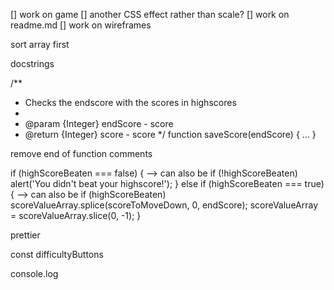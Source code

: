 [] work on game
[] another CSS effect rather than scale?
[] work on readme.md
[] work on wireframes

sort array first

docstrings

/**
 * Checks the endscore with the scores in highscores
 *
 * @param {Integer} endScore  - score
 * @return {Integer} score - score
 */
function saveScore(endScore) {
    ...
}


remove end of function comments



  if (highScoreBeaten === false) { --> can also be if (!highScoreBeaten)
    alert('You didn\'t beat your highscore!');
  }
  else if (highScoreBeaten === true) { --> can also be if (highScoreBeaten)
    scoreValueArray.splice(scoreToMoveDown, 0, endScore);
    scoreValueArray = scoreValueArray.slice(0, -1);
  }
  
  
prettier

const difficultyButtons


console.log